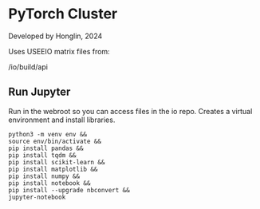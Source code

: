 # PyTorch Cluster

Developed by Honglin, 2024

Uses USEEIO matrix files from:

/io/build/api

## Run Jupyter

Run in the webroot so you can access files in the io repo.
Creates a virtual environment and install libraries.

	python3 -m venv env &&
	source env/bin/activate &&
	pip install pandas &&
	pip install tqdm &&
	pip install scikit-learn &&
	pip install matplotlib &&
	pip install numpy &&
	pip install notebook &&
	pip install --upgrade nbconvert &&
	jupyter-notebook
